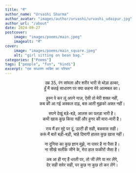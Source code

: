 ```yaml
---
title: "मैं"
author_name: "Urvashi Sharma"
author_avatar: "images/author/urvashi/urvashi_udaipur.jpg"
author_url: "/about"
date: 2024-09-27
postcover:
    image: "images/poems/main.jpeg"
    imagealt: "मैं"
cover:
    image: "images/poems/main_square.jpeg"
    alt: "girl sitting on bean bag."
categories: ["Poems"]
tags: ["people", "fun", "hindi"]
excerpt: "एक साधारण व्यक्ति का परिचय"
---
```

<center>

उम्र 35, रंग सांवला और शरीर भारी से थोड़ा हल्का,<br>
हूँ मैं कतई साधारण पर क्या कहना मेरे आत्मबल का।


हुस्न पे कर लूं अपने नाज़, ऐसी तो मेरी शक्ल नहीं,<br>
कब की आ गई अक्कल दाढ़, बस आती मुझको अक्ल नहीं।


सपने देखूं बड़े-बड़े, आलस का पलड़ा भारी है।<br>
कभी खास कुछ किया नहीं और हुनर की मारा-मारी है।


राय मैं हर मुद्दे पर दूं, उल्टी ही सही, बकवास सही।<br>
करूं मैं बातें बड़ी-बड़ी, चाहे दिमागी हालत कुछ खास नहीं।


ना दुनिया का कुछ ज्ञान मुझे, ना पावर है ना पैसा है।<br>
ना सीखे सलीके जीने के, मेरा हाल फकीरों जैसा है।


अब आ ही गए हैं धरती पर, तो जी लेंगे या मर लेंगे,<br>
देर सही सवेर सही, पर कुछ ना कुछ तो कर लेंगे।

</center>
